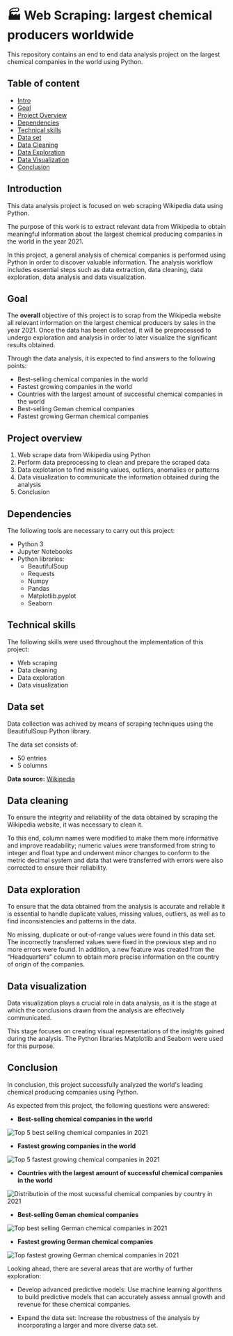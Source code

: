 # :factory: Web Scraping: largest chemical producers worldwide

This repository contains an end to end data analysis project on the largest chemical companies in the world using Python. 

## Table of content
 - [Intro](https://github.com/herrerovir/Web-scraping-largest-chemical-producers-worldwide/blob/main/README.md#Introduction)
 - [Goal](https://github.com/herrerovir/Web-scraping-largest-chemical-producers-worldwide/blob/main/README.md#Goal)
 - [Project Overview](https://github.com/herrerovir/Web-scraping-largest-chemical-producers-worldwide/blob/main/README.md#Project-Overview)
 - [Dependencies](https://github.com/herrerovir/Web-scraping-largest-chemical-producers-worldwide/blob/main/README.md#Dependencies)
 - [Technical skills](https://github.com/herrerovir/Web-scraping-largest-chemical-producers-worldwide/blob/main/README.md#Technical-skills)
 - [Data set](https://github.com/herrerovir/Web-scraping-largest-chemical-producers-worldwide/blob/main/README.md#Data-set)
 - [Data Cleaning](https://github.com/herrerovir/Web-scraping-largest-chemical-producers-worldwide/blob/main/README.md#Data-cleaning)
 - [Data Exploration](https://github.com/herrerovir/Web-scraping-largest-chemical-producers-worldwide/blob/main/README.md#Data-exploration)
 - [Data Visualization](https://github.com/herrerovir/Web-scraping-largest-chemical-producers-worldwide/blob/main/README.md#Data-visualization)
 - [Conclusion](https://github.com/herrerovir/Web-scraping-largest-chemical-producers-worldwide/blob/main/README.md#Conclusion)

## Introduction
This data analysis project is focused on web scraping Wikipedia data using Python. 

The purpose of this work is to extract relevant data from Wikipedia to obtain meaningful information about the largest chemical producing companies in the world in the year 2021.

In this project, a general analysis of chemical companies is performed using Python in order to discover valuable information. The analysis workflow includes essential steps such as data extraction, data cleaning, data exploration, data analysis and data visualization.

## Goal
The **overall** objective of this project is to scrap from the Wikipedia website all relevant information on the largest chemical producers by sales in the year 2021. Once the data has been collected, it will be preprocessed to undergo exploration and analysis in order to later visualize the significant results obtained. 

Through the data analysis, it is expected to find answers to the following points:

* Best-selling chemical companies in the world
* Fastest growing companies in the world
* Countries with the largest amount of successful chemical companies in the world
* Best-selling Geman chemical companies
* Fastest growing German chemical companies

## Project overview
   1. Web scrape data from Wikipedia using Python
   2. Perform data preprocessing to clean and prepare the scraped data
   3. Data explotarion to find missing values, outliers, anomalies or patterns
   4. Data visualization to communicate the information obtained during the analysis
   5. Conclusion

## Dependencies
The following tools are necessary to carry out this project:

* Python 3
* Jupyter Notebooks
* Python libraries: 
    - BeautifulSoup
    - Requests
    - Numpy
    - Pandas
    - Matplotlib.pyplot
    - Seaborn

## Technical skills
The following skills were used throughout the implementation of this project:

* Web scraping
* Data cleaning
* Data exploration
* Data visualization

## Data set
Data collection was achived by means of scraping techniques using the BeautifulSoup Python library.

The data set consists of:
* 50 entries
* 5 columns

**Data source:** [Wikipedia](https://en.wikipedia.org/wiki/List_of_largest_chemical_producers)

## Data cleaning
To ensure the integrity and reliability of the data obtained by scraping the Wikipedia website, it was necessary to clean it. 

To this end, column names were modified to make them more informative and improve readability; numeric values were transformed from string to integer and float type and underwent minor changes to conform to the metric decimal system and data that were transferred with errors were also corrected to ensure their reliability.

## Data exploration
To ensure that the data obtained from the analysis is accurate and reliable it is essential to handle duplicate values, missing values, outliers, as well as to find inconsistencies and patterns in the data.

No missing, duplicate or out-of-range values were found in this data set. The incorrectly transferred values were fixed in the previous step and no more errors were found. In addition, a new feature was created from the “Headquarters” column to obtain more precise information on the country of origin of the companies.

## Data visualization
Data visualization plays a crucial role in data analysis, as it is the stage at which the conclusions drawn from the analysis are effectively communicated.

This stage focuses on creating visual representations of the insights gained during the analysis. The Python libraries Matplotlib and Seaborn were used for this purpose.

## Conclusion
In conclusion, this project successfully analyzed the world's leading chemical producing companies using Python. 

As expected from this project, the following questions were answered:

* **Best-selling chemical companies in the world**
  
![Top 5 best selling chemical companies in 2021](https://github.com/user-attachments/assets/b9f609c3-2b31-4ac5-970f-ea4206c463a7)

* **Fastest growing companies in the world**
  
![Top 5 fastest growing chemical companies in 2021](https://github.com/user-attachments/assets/0adaebf9-5a02-4274-aa8d-af32a11fe8a7)

* **Countries with the largest amount of successful chemical companies in the world**

![Distributioin of the most sucessful chemical companies by country in 2021](https://github.com/user-attachments/assets/1b532be0-94a3-445d-b280-f3d26ab7c464)

* **Best-selling Geman chemical companies**

![Top best selling German chemical companies in 2021](https://github.com/user-attachments/assets/7853da25-1bb0-44d3-9626-0a49000b713f)

* **Fastest growing German chemical companies**

![Top fastest growing German chemical companies in 2021](https://github.com/user-attachments/assets/6b3294d9-dabc-4e99-a20b-82c181c3aba9)

Looking ahead, there are several areas that are worthy of further exploration:

* Develop advanced predictive models: Use machine learning algorithms to build predictive models that can accurately assess annual growth and revenue for these chemical companies. 

* Expand the data set: Increase the robustness of the analysis by incorporating a larger and more diverse data set.
